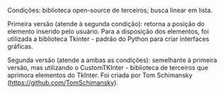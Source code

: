 Condições: biblioteca open-source de terceiros; busca linear em lista.

Primeira versão (atende à segunda condição): retorna a posição do elemento inserido pelo usuário. Para a disposição dos elementos, foi utilizada a biblioteca Tkinter - padrão do Python para criar interfaces gráficas.

Segunda versão (atende a ambas as condições): semelhante à primeira versão, mas utilizando o CustomTKInter - biblioteca de terceiros que aprimora elementos do TkInter. Foi criada por Tom Schimansky (https://github.com/TomSchimansky).
